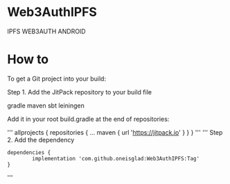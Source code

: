 # Web3AuthIPFS
IPFS WEB3AUTH ANDROID
# How to
To get a Git project into your build:

Step 1. Add the JitPack repository to your build file

gradle
maven
sbt
leiningen

Add it in your root build.gradle at the end of repositories:

'''
	allprojects {
		repositories {
			...
			maven { url 'https://jitpack.io' }
		}
	}
  '''
  '''
Step 2. Add the dependency

	dependencies {
	        implementation 'com.github.oneisglad:Web3AuthIPFS:Tag'
	}
  '''
